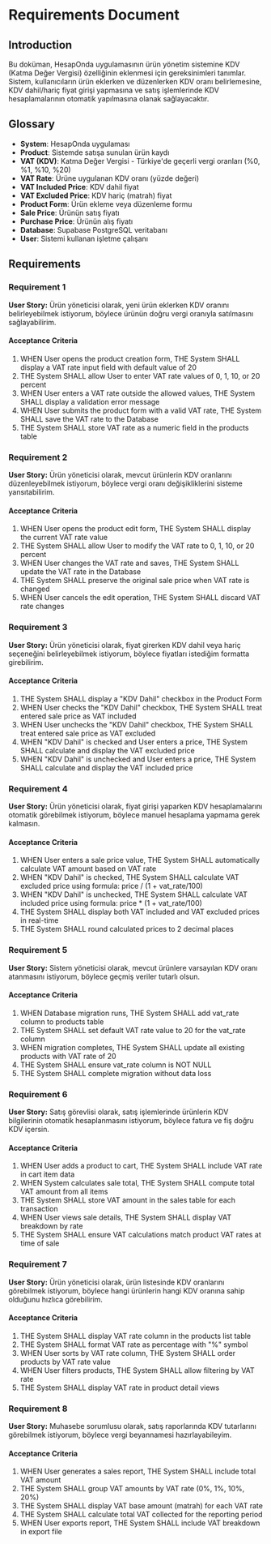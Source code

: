 # Requirements Document

## Introduction

Bu doküman, HesapOnda uygulamasının ürün yönetim sistemine KDV (Katma Değer Vergisi) özelliğinin eklenmesi için gereksinimleri tanımlar. Sistem, kullanıcıların ürün eklerken ve düzenlerken KDV oranı belirlemesine, KDV dahil/hariç fiyat girişi yapmasına ve satış işlemlerinde KDV hesaplamalarının otomatik yapılmasına olanak sağlayacaktır.

## Glossary

- **System**: HesapOnda uygulaması
- **Product**: Sistemde satışa sunulan ürün kaydı
- **VAT (KDV)**: Katma Değer Vergisi - Türkiye'de geçerli vergi oranları (%0, %1, %10, %20)
- **VAT Rate**: Ürüne uygulanan KDV oranı (yüzde değeri)
- **VAT Included Price**: KDV dahil fiyat
- **VAT Excluded Price**: KDV hariç (matrah) fiyat
- **Product Form**: Ürün ekleme veya düzenleme formu
- **Sale Price**: Ürünün satış fiyatı
- **Purchase Price**: Ürünün alış fiyatı
- **Database**: Supabase PostgreSQL veritabanı
- **User**: Sistemi kullanan işletme çalışanı

## Requirements

### Requirement 1

**User Story:** Ürün yöneticisi olarak, yeni ürün eklerken KDV oranını belirleyebilmek istiyorum, böylece ürünün doğru vergi oranıyla satılmasını sağlayabilirim.

#### Acceptance Criteria

1. WHEN User opens the product creation form, THE System SHALL display a VAT rate input field with default value of 20
2. THE System SHALL allow User to enter VAT rate values of 0, 1, 10, or 20 percent
3. WHEN User enters a VAT rate outside the allowed values, THE System SHALL display a validation error message
4. WHEN User submits the product form with a valid VAT rate, THE System SHALL save the VAT rate to the Database
5. THE System SHALL store VAT rate as a numeric field in the products table

### Requirement 2

**User Story:** Ürün yöneticisi olarak, mevcut ürünlerin KDV oranlarını düzenleyebilmek istiyorum, böylece vergi oranı değişikliklerini sisteme yansıtabilirim.

#### Acceptance Criteria

1. WHEN User opens the product edit form, THE System SHALL display the current VAT rate value
2. THE System SHALL allow User to modify the VAT rate to 0, 1, 10, or 20 percent
3. WHEN User changes the VAT rate and saves, THE System SHALL update the VAT rate in the Database
4. THE System SHALL preserve the original sale price when VAT rate is changed
5. WHEN User cancels the edit operation, THE System SHALL discard VAT rate changes

### Requirement 3

**User Story:** Ürün yöneticisi olarak, fiyat girerken KDV dahil veya hariç seçeneğini belirleyebilmek istiyorum, böylece fiyatları istediğim formatta girebilirim.

#### Acceptance Criteria

1. THE System SHALL display a "KDV Dahil" checkbox in the Product Form
2. WHEN User checks the "KDV Dahil" checkbox, THE System SHALL treat entered sale price as VAT included
3. WHEN User unchecks the "KDV Dahil" checkbox, THE System SHALL treat entered sale price as VAT excluded
4. WHEN "KDV Dahil" is checked and User enters a price, THE System SHALL calculate and display the VAT excluded price
5. WHEN "KDV Dahil" is unchecked and User enters a price, THE System SHALL calculate and display the VAT included price

### Requirement 4

**User Story:** Ürün yöneticisi olarak, fiyat girişi yaparken KDV hesaplamalarını otomatik görebilmek istiyorum, böylece manuel hesaplama yapmama gerek kalmasın.

#### Acceptance Criteria

1. WHEN User enters a sale price value, THE System SHALL automatically calculate VAT amount based on VAT rate
2. WHEN "KDV Dahil" is checked, THE System SHALL calculate VAT excluded price using formula: price / (1 + vat_rate/100)
3. WHEN "KDV Dahil" is unchecked, THE System SHALL calculate VAT included price using formula: price * (1 + vat_rate/100)
4. THE System SHALL display both VAT included and VAT excluded prices in real-time
5. THE System SHALL round calculated prices to 2 decimal places

### Requirement 5

**User Story:** Sistem yöneticisi olarak, mevcut ürünlere varsayılan KDV oranı atanmasını istiyorum, böylece geçmiş veriler tutarlı olsun.

#### Acceptance Criteria

1. WHEN Database migration runs, THE System SHALL add vat_rate column to products table
2. THE System SHALL set default VAT rate value to 20 for the vat_rate column
3. WHEN migration completes, THE System SHALL update all existing products with VAT rate of 20
4. THE System SHALL ensure vat_rate column is NOT NULL
5. THE System SHALL complete migration without data loss

### Requirement 6

**User Story:** Satış görevlisi olarak, satış işlemlerinde ürünlerin KDV bilgilerinin otomatik hesaplanmasını istiyorum, böylece fatura ve fiş doğru KDV içersin.

#### Acceptance Criteria

1. WHEN User adds a product to cart, THE System SHALL include VAT rate in cart item data
2. WHEN System calculates sale total, THE System SHALL compute total VAT amount from all items
3. THE System SHALL store VAT amount in the sales table for each transaction
4. WHEN User views sale details, THE System SHALL display VAT breakdown by rate
5. THE System SHALL ensure VAT calculations match product VAT rates at time of sale

### Requirement 7

**User Story:** Ürün yöneticisi olarak, ürün listesinde KDV oranlarını görebilmek istiyorum, böylece hangi ürünlerin hangi KDV oranına sahip olduğunu hızlıca görebilirim.

#### Acceptance Criteria

1. THE System SHALL display VAT rate column in the products list table
2. THE System SHALL format VAT rate as percentage with "%" symbol
3. WHEN User sorts by VAT rate column, THE System SHALL order products by VAT rate value
4. WHEN User filters products, THE System SHALL allow filtering by VAT rate
5. THE System SHALL display VAT rate in product detail views

### Requirement 8

**User Story:** Muhasebe sorumlusu olarak, satış raporlarında KDV tutarlarını görebilmek istiyorum, böylece vergi beyannamesi hazırlayabileyim.

#### Acceptance Criteria

1. WHEN User generates a sales report, THE System SHALL include total VAT amount
2. THE System SHALL group VAT amounts by VAT rate (0%, 1%, 10%, 20%)
3. THE System SHALL display VAT base amount (matrah) for each VAT rate
4. THE System SHALL calculate total VAT collected for the reporting period
5. WHEN User exports report, THE System SHALL include VAT breakdown in export file
